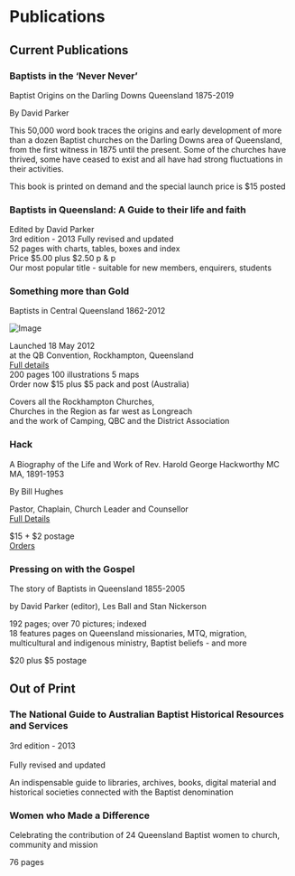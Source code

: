 # Publications

## Current Publications

### Baptists in the ‘Never Never’

Baptist Origins on the Darling Downs Queensland 1875-2019

By David Parker

This 50,000 word book traces the origins and early development of more than a dozen Baptist churches on the Darling Downs area of Queensland, from the first witness in 1875 until the present. Some of the churches have thrived, some have ceased to exist and all have had strong fluctuations in their activities.

This book is printed on demand and the special launch price is $15 posted

### Baptists in Queensland: A Guide to their life and faith

Edited by David Parker<br/>
3rd edition - 2013 Fully revised and updated<br/>
52 pages with charts, tables, boxes and index<br/>
Price $5.00 plus $2.50 p & p<br/>
Our most popular title - suitable for new members, enquirers, students

### Something more than Gold<br/>

Baptists in Central Queensland 1862-2012

![Image](http://www.dparker.net.au/wpimages/wpcce96610_05_06.jpg)  

Launched 18 May 2012<br/>
at the QB Convention, Rockhampton, Queensland <br/>
[Full details](http://www.dparker.net.au/bhsq-current.htm) <br/>
200 pages 100 illustrations 5 maps <br/>
Order now $15 plus $5 pack and post (Australia) <br/>

  

Covers all the Rockhampton Churches,<br/>
Churches in the Region as far west as Longreach<br/>
and the work of Camping, QBC and the District Association


### Hack

A Biography of the Life and Work of Rev. Harold George Hackworthy MC MA, 1891-1953

  

By Bill Hughes

  

Pastor, Chaplain, Church Leader and Counsellor<br/>
[Full Details](http://www.dparker.net.au/hack.htm)

  

$15 + $2 postage<br/>
[Orders](mailto:roslynbill@bigpond.com?subject=BHQ%20Web%20page%20enquriy%20-%20HACK%20book%20order)

### Pressing on with the Gospel

The story of Baptists in Queensland 1855-2005

by David Parker (editor), Les Ball and Stan Nickerson

192 pages; over 70 pictures; indexed<br/>
18 features pages on Queensland missionaries, MTQ, migration, <br/>
multicultural and indigenous ministry, Baptist beliefs - and more

$20 plus $5 postage

## Out of Print

### The National Guide to Australian Baptist Historical Resources and Services

3rd edition - 2013<br/>  
Fully revised and updated

An indispensable guide to libraries, archives, books, digital material 
and historical societies connected with the Baptist denomination

### Women who Made a Difference

Celebrating the contribution of 24 Queensland Baptist women
to church, community and mission

76 pages

